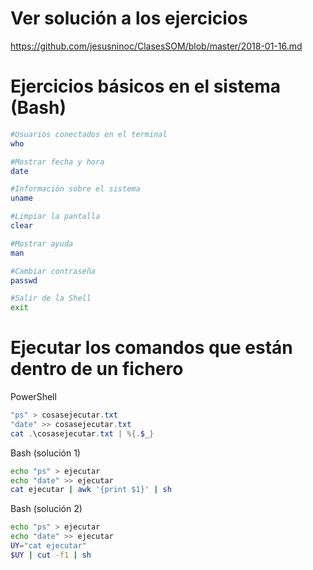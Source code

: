 # Ver solución a los ejercicios
https://github.com/jesusninoc/ClasesSOM/blob/master/2018-01-16.md

# Ejercicios básicos en el sistema (Bash)
```Bash
#Usuarios conectados en el terminal
who
```
```Bash
#Mostrar fecha y hora
date
```
```Bash
#Información sobre el sistema
uname
```
```Bash
#Limpiar la pantalla
clear
```
```Bash
#Mostrar ayuda
man
```
```Bash
#Cambiar contraseña
passwd
```
```Bash
#Salir de la Shell
exit
```

# Ejecutar los comandos que están dentro de un fichero
PowerShell
```PowerShell
"ps" > cosasejecutar.txt
"date" >> cosasejecutar.txt
cat .\cosasejecutar.txt | %{.$_}
```
Bash (solución 1)
```Bash
echo "ps" > ejecutar
echo "date" >> ejecutar
cat ejecutar | awk '{print $1}' | sh
```
Bash (solución 2)
```Bash
echo "ps" > ejecutar
echo "date" >> ejecutar
UY="cat ejecutar"
$UY | cut -f1 | sh
```
